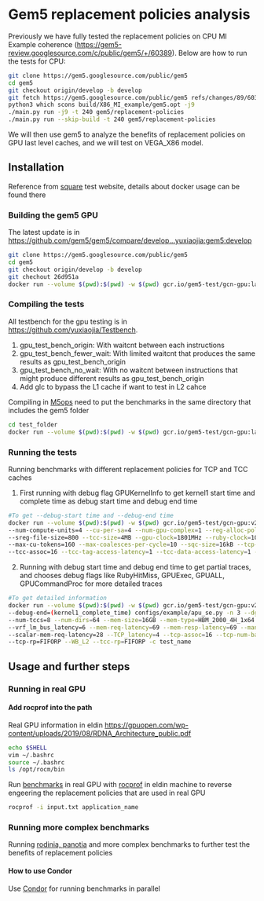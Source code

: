 # Gem5 replacement policies analysis

Previously we have fully tested the replacement policies on CPU MI Example coherence (https://gem5-review.googlesource.com/c/public/gem5/+/60389). Below are how to run the tests for CPU:

``` bash
git clone https://gem5.googlesource.com/public/gem5
cd gem5
git checkout origin/develop -b develop
git fetch https://gem5.googlesource.com/public/gem5 refs/changes/89/60389/16 && git checkout -b change-60389 FETCH_HEAD
python3 which scons build/X86_MI_example/gem5.opt -j9
./main.py run -j9 -t 240 gem5/replacement-policies
./main.py run --skip-build -t 240 gem5/replacement-policies
```

We will then use gem5 to analyze the benefits of replacement policies on GPU last level caches, and we will test on VEGA_X86 model. 

## Installation

Reference from [square](https://gem5.googlesource.com/public/gem5-resources/+/refs/heads/stable/src/gpu/square) test website, details about docker usage can be found there

### Building the gem5 GPU
The latest update is in https://github.com/gem5/gem5/compare/develop...yuxiaojia:gem5:develop
```bash
git clone https://gem5.googlesource.com/public/gem5
cd gem5
git checkout origin/develop -b develop
git chechout 26d951a
docker run --volume $(pwd):$(pwd) -w $(pwd) gcr.io/gem5-test/gcn-gpu:latest scons build/VEGA_X86/gem5.opt -j 8
```

### Compiling the tests
All testbench for the gpu testing is in https://github.com/yuxiaojia/Testbench.
1. gpu_test_bench_origin: With waitcnt between each instructions
2. gpu_test_bench_fewer_wait: With limited waitcnt that produces the same results as gpu_test_bench_origin
3. gpu_test_bench_no_wait: With no waitcnt between instructions that might produce different results as gpu_test_bench_origin
4. Add glc to bypass the L1 cache if want to test in L2 cahce

Compiling in [M5ops](https://www.gem5.org/documentation/general_docs/m5ops/) need to put the benchmarks in the same directory that includes the gem5 folder

```bash
cd test_folder
docker run --volume $(pwd):$(pwd) -w $(pwd) gcr.io/gem5-test/gcn-gpu:latest make -f test_make_file
```

### Running the tests
Running benchmarks with different replacement policies for TCP and TCC caches

1. First running with debug flag GPUKernelInfo to get kernel1 start time and complete time as debug start time and debug end time
```bash
#To get --debug-start time and --debug-end time
docker run --volume $(pwd):$(pwd) -w $(pwd) gcr.io/gem5-test/gcn-gpu:v22-1 build/VEGA_X86/gem5.opt --debug-flag=GPUKernelInfo configs/example/apu_se.py -n 3 --dgpu --gfx-version=gfx900 
--num-compute-units=4 --cu-per-sa=4 --num-gpu-complex=1 --reg-alloc-policy=dynamic --num-tccs=8 --num-dirs=64 --mem-size=16GB --mem-type=HBM_2000_4H_1x64 --vreg-file-size=16384 
--sreg-file-size=800 --tcc-size=4MB --gpu-clock=1801MHz --ruby-clock=1000MHz --vrf_lm_bus_latency=6 --mem-req-latency=69 --mem-resp-latency=69 --mandatory_queue_latency=1 
--max-cu-tokens=160 --max-coalesces-per-cycle=10 --sqc-size=16kB --tcp-size=4MB --scalar-mem-req-latency=28 --TCP_latency=4 --tcp-assoc=16 --tcp-num-banks=16 --TCC_latency=121 
--tcc-assoc=16 --tcc-tag-access-latency=1 --tcc-data-access-latency=1 --tcp-rp=FIFORP --WB_L2 --tcc-rp=FIFORP -c test_name
```

2. Running with debug start time and debug end time to get partial traces, and chooses debug flags like RubyHitMiss, GPUExec, GPUALL, GPUCommandProc for more detailed traces
```bash
#To get detailed information
docker run --volume $(pwd):$(pwd) -w $(pwd) gcr.io/gem5-test/gcn-gpu:v22-1 build/VEGA_X86/gem5.opt --debug-flag=(e.x.RubyHitMiss,GPUExec,GPUALL,GPUCommandProc) --debug-start=(kernel1_launch_time) 
--debug-end=(kernel1_complete_time) configs/example/apu_se.py -n 3 --dgpu --gfx-version=gfx900 --num-compute-units=4 --cu-per-sa=4 --num-gpu-complex=1 --reg-alloc-policy=dynamic 
--num-tccs=8 --num-dirs=64 --mem-size=16GB --mem-type=HBM_2000_4H_1x64 --vreg-file-size=16384 --sreg-file-size=800 --tcc-size=4MB --gpu-clock=1801MHz --ruby-clock=1000MHz 
--vrf_lm_bus_latency=6 --mem-req-latency=69 --mem-resp-latency=69 --mandatory_queue_latency=1 --max-cu-tokens=160 --max-coalesces-per-cycle=10 --sqc-size=16kB --tcp-size=4MB 
--scalar-mem-req-latency=28 --TCP_latency=4 --tcp-assoc=16 --tcp-num-banks=16 --TCC_latency=121 --tcc-assoc=16 --tcc-tag-access-latency=1 --tcc-data-access-latency=1 
--tcp-rp=FIFORP --WB_L2 --tcc-rp=FIFORP -c test_name
```

## Usage and further steps
### Running in real GPU
#### Add rocprof into the path
Real GPU information in eldin https://gpuopen.com/wp-content/uploads/2019/08/RDNA_Architecture_public.pdf
```bash
echo $SHELL
vim ~/.bashrc
source ~/.bashrc
ls /opt/rocm/bin
```

Run [benchmarks](https://github.com/yuxiaojia/real_gpu_benchmark) in real GPU with [rocprof](https://github.com/ROCm/rocprofiler/blob/rocm-4.0.x/doc/rocprof.md#6publicly-available-counters-and-metrics) in eldin machine to reverse engeering the replacement policies that are used in real GPU

```bash
rocprof -i input.txt application_name
```
### Running more complex benchmarks
Running [rodinia, panotia](https://github.com/hal-uw/gem5-gpu-benchmark-suite/tree/main/condor) and more complex benchmarks to further test the benefits of replacement policies
#### How to use Condor
Use [Condor](https://chtc.cs.wisc.edu/) for running benchmarks in parallel


